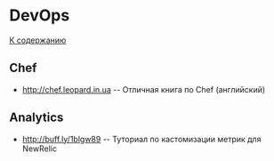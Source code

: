 # DevOps

[К содержанию](/readme.md)

## Chef

 - http://chef.leopard.in.ua -- Отличная книга по Chef (английский)

## Analytics

 - http://buff.ly/1blgw89 -- Туториал по кастомизации метрик для NewRelic
